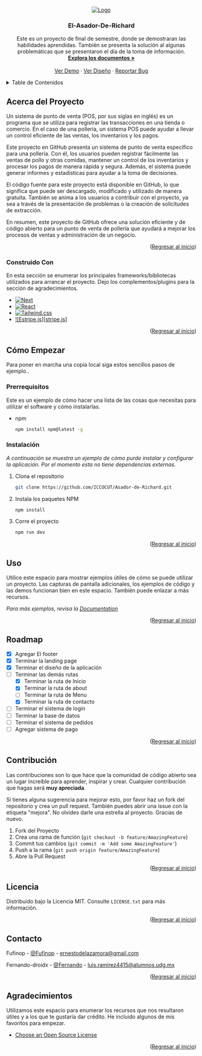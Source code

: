 <!-- Improved compatibility of back to top link: See: https://github.com/othneildrew/Best-README-Template/pull/73 -->

<!-- PROJECT LOGO -->
<br />
<div align="center">
  <a href="https://www.elasadorderichard.live/">
    <img id="readme-top" src="ProjectPreview.png" alt="Logo" >
  </a>

  <h3 name="readme-top" align="center">El-Asador-De-Richard</h3>
  <p align="center">
    Este es un proyecto de final de semestre, donde se demostraran las habilidades aprendidas. También se presenta la solución al algunas problemáticas que se presentaron el día de la toma de información.
    <br />
    <a href="https://github.com/"><strong>Explora los documentos »</strong></a>
    <br />
    <br />
    <a href="https://www.elasadorderichard.live/">Ver Demo</a>
    ·
    <a href="https://www.figma.com/file/rKpg5zlFBmPVT1mzdyDhZN/Restaurant-landing-page-(Community)?node-id=0%3A1&t=LEL7q0UnUB6pJezl-0">Ver Diseño</a>
    ·
    <a href="https://github.com/ICCOCUT/Asador-de-Richard/issues">Reportar Bug</a>
  </p>
</div>

<!-- TABLE OF CONTENTS -->
<details>
  <summary>Table de Contenidos</summary>
  <ol>
    <li>
      <a href="#acerca-del-proyecto">Acerca del Proyecto</a>
      <ul>
        <li><a href="#construido-con">Construido Con</a></li>
      </ul>
    </li>
    <li>
      <a href="#cómo-empezar">Cómo Empezar</a>
      <ul>
        <li><a href="#prerrequisitos">Prerrequisitos</a></li>
        <li><a href="#instalación">Instalación</a></li>
      </ul>
    </li>
    <li><a href="#uso">Uso</a></li>
    <li><a href="#roadmap">Roadmap</a></li>
    <li><a href="#contribución">Contribución</a></li>
    <li><a href="#licencia">Licencia</a></li>
    <li><a href="#contacto">Contacto</a></li>
    <li><a href="#agradecimientos">Agradecimientos</a></li>
  </ol>
</details>

<!-- ABOUT THE PROJECT -->

## Acerca del Proyecto

Un sistema de punto de venta (POS, por sus siglas en inglés) es un programa que se utiliza para registrar las transacciones en una tienda o comercio. En el caso de una pollería, un sistema POS puede ayudar a llevar un control eficiente de las ventas, los inventarios y los pagos.

Este proyecto en GitHub presenta un sistema de punto de venta específico para una pollería. Con él, los usuarios pueden registrar fácilmente las ventas de pollo y otras comidas, mantener un control de los inventarios y procesar los pagos de manera rápida y segura. Además, el sistema puede generar informes y estadísticas para ayudar a la toma de decisiones.

El código fuente para este proyecto está disponible en GitHub, lo que significa que puede ser descargado, modificado y utilizado de manera gratuita. También se anima a los usuarios a contribuir con el proyecto, ya sea a través de la presentación de problemas o la creación de solicitudes de extracción.

En resumen, este proyecto de GitHub ofrece una solución eficiente y de código abierto para un punto de venta de pollería que ayudará a mejorar los procesos de ventas y administración de un negocio.

<p align="right">(<a href="#readme-top">Regresar al inicio</a>)</p>

### Construido Con

En esta sección se enumerar los principales frameworks/bibliotecas utilizados para arrancar el proyecto. Dejo los complementos/plugins para la sección de agradecimientos.

- [![Next][next.js]][next-url]
- [![React][react.js]][react-url]
- [![Tailwind.css][tailwind.css]][tailwind.css]
- [![Estripe.js][stripe.js]][stripe-url]
<p align="right">(<a href="#readme-top">Regresar al inicio</a>)</p>

<!-- GETTING STARTED -->

## Cómo Empezar

Para poner en marcha una copia local siga estos sencillos pasos de ejemplo..

### Prerrequisitos

Este es un ejemplo de cómo hacer una lista de las cosas que necesitas para utilizar el software y cómo instalarlas.

- npm
  ```sh
  npm install npm@latest -g
  ```

### Instalación

_A continuación se muestra un ejemplo de cómo purde instalar y configurar la aplicación. Por el momento esta no tiene dependencias externas._

1. Clona el repositorio
   ```sh
   git clone https://github.com/ICCOCUT/Asador-de-Richard.git
   ```
2. Instala los paquetes NPM
   ```sh
   npm install
   ```
3. Corre el proyecto
   ```sh
   npm run dev
   ```

<p align="right">(<a href="#readme-top">Regresar al inicio</a>)</p>

<!-- USAGE EXAMPLES -->

## Uso

Utilice este espacio para mostrar ejemplos útiles de cómo se puede utilizar un proyecto. Las capturas de pantalla adicionales, los ejemplos de código y las demos funcionan bien en este espacio. También puede enlazar a más recursos.

_Para más ejemplos, revisa la [Documentation](https://example.com)_

<p align="right">(<a href="#readme-top">Regresar al inicio</a>)</p>

<!-- ROADMAP -->

## Roadmap

- [x] Agregar El footer
- [x] Terminar la landing page
- [x] Terminar el diseño de la aplicación
- [ ] Terminar las demás rutas
  - [x] Terminar la ruta de Inicio
  - [x] Terminar la ruta de about
  - [ ] Terminar la ruta de Menu
  - [x] Terminar la ruta de contacto
- [ ] Terminar el sistema de login
- [ ] Terminar la base de datos
- [ ] Terminar el sistema de pedidos
- [ ] Agregar sistema de pago

<p align="right">(<a href="#readme-top">Regresar al inicio</a>)</p>

<!-- CONTRIBUTING -->

## Contribución

Las contribuciones son lo que hace que la comunidad de código abierto sea un lugar increíble para aprender, inspirar y crear. Cualquier contribución que hagas será **muy apreciada**.

Si tienes alguna sugerencia para mejorar esto, por favor haz un fork del repositorio y crea un pull request. También puedes abrir una issue con la etiqueta "mejora".
No olvides darle una estrella al proyecto. Gracias de nuevo.

1. Fork del Proyecto
2. Crea una rama de función (`git checkout -b feature/AmazingFeature`)
3. Commit tus cambios (`git commit -m 'Add some AmazingFeature'`)
4. Push a la rama (`git push origin feature/AmazingFeature`)
5. Abre la Pull Request

<p align="right">(<a href="#readme-top">Regresar al inicio</a>)</p>

<!-- LICENSE -->

## Licencia

Distribuido bajo la Licencia MIT. Consulte `LICENSE.txt` para más información.

<p align="right">(<a href="#readme-top">Regresar al inicio</a>)</p>

<!-- CONTACT -->

## Contacto

Fufinop - [@Fufinop](https://twitter.com/Fufinop) - [ernestodelazamora@gmail.com](mailto:ernestodelazamora@gmail.com)

Fernando-droidx - [@Fernando](https://www.facebook.com/profile.php?id=100004615576297) - [luis.ramirez4415@alumnos.udg.mx](mailto:luis.ramirez4415@alumnos.udg.mx)

<p align="right">(<a href="#readme-top">Regresar al inicio</a>)</p>

<!-- ACKNOWLEDGMENTS -->

## Agradecimientos

Utilizamos este espacio para enumerar los recursos que nos resultaron útiles y a los que te gustaría dar crédito. He incluido algunos de mis favoritos para empezar.

- [Choose an Open Source License](https://choosealicense.com)

<p align="right">(<a href="#readme-top">Regresar al inicio</a>)</p>

<!-- MARKDOWN LINKS & IMAGES -->
<!-- https://www.markdownguide.org/basic-syntax/#reference-style-links -->

[next.js]: https://img.shields.io/badge/next.js-000000?style=for-the-badge&logo=nextdotjs&logoColor=white
[next-url]: https://nextjs.org/
[react.js]: https://img.shields.io/badge/React-20232A?style=for-the-badge&logo=react&logoColor=61DAFB
[react-url]: https://reactjs.org/
[tailwind.css]: https://img.shields.io/badge/Tailwindcss-20232A?style=for-the-badge&logo=TailwindCSS&logoColor=#06B6D4
[tailwind.css]: https://tailwindcss.com/
[estripe.js]: https://img.shields.io/badge/next.js-000000?style=for-the-badge&logo=nextdotjs&logoColor=white
[stripe-url]: https://stripe.com/es
